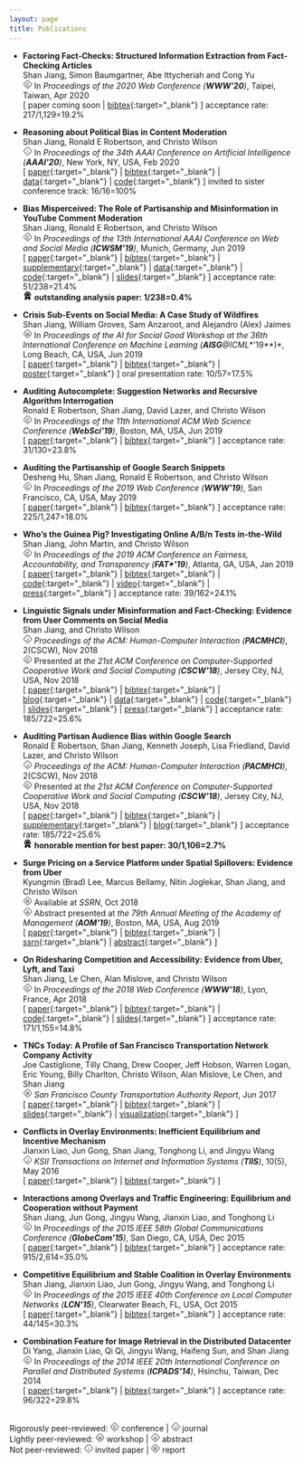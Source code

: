 ```yaml
---
layout: page
title: Publications
---
```

* **Factoring Fact-Checks: Structured Information Extraction from Fact-Checking Articles**  
Shan Jiang, Simon Baumgartner, Abe Ittycheriah and Cong Yu  
<img src="../images/letters/c.svg" width="16"> In *Proceedings of the 2020 Web Conference (**WWW'20**)*, Taipei, Taiwan, Apr 2020  
\[ paper coming soon \| [bibtex](www20_bib.txt){:target="_blank"} \] acceptance rate: 217/1,129=19.2%

* **Reasoning about Political Bias in Content Moderation**  
Shan Jiang, Ronald E Robertson, and Christo Wilson  
<img src="../images/letters/i.svg" width="16"> In *Proceedings of the 34th AAAI Conference on Artificial Intelligence (**AAAI'20**)*, New York, NY, USA, Feb 2020  
\[ [paper](aaai20_paper.pdf){:target="_blank"} \| [bibtex](aaai20_bib.txt){:target="_blank"} \| [data](../resources/#content-moderation){:target="_blank"} \| [code](https://github.com/printfoo/moderation-icwsm2019){:target="_blank"} \] invited to sister conference track: 16/16=100%

* **Bias Misperceived: The Role of Partisanship and Misinformation in YouTube Comment Moderation**  
Shan Jiang, Ronald E Robertson, and Christo Wilson  
<img src="../images/letters/c.svg" width="16"> In *Proceedings of the 13th International AAAI Conference on Web and Social Media (**ICWSM'19**)*, Munich, Germany, Jun 2019  
\[ [paper](icwsm19_paper.pdf){:target="_blank"} \| [bibtex](icwsm19_bib.txt){:target="_blank"} \| [supplementary](icwsm19_supplementary.pdf){:target="_blank"} \| [data](../resources/#content-moderation){:target="_blank"} \| [code](https://github.com/printfoo/moderation-icwsm2019){:target="_blank"} \| [slides](icwsm19_slides.pptx){:target="_blank"} \] acceptance rate: 51/238=21.4%  
<img src="../images/icons/medal.svg" width="16"> **outstanding analysis paper: 1/238=0.4%**  

* **Crisis Sub-Events on Social Media: A Case Study of Wildfires**  
Shan Jiang, William Groves, Sam Anzaroot, and Alejandro (Alex) Jaimes  
<img src="../images/letters/w.svg" width="16"> In *Proceedings of the AI for Social Good Workshop at the 36th International Conference on Machine Learning (**AISG**@ICML**'19**)*, Long Beach, CA, USA, Jun 2019  
\[ [paper](aisg19_paper.pdf){:target="_blank"} \| [bibtex](aisg19_bib.txt){:target="_blank"} \| [poster](aisg19_poster.pdf){:target="_blank"} \] oral presentation rate: 10/57=17.5%

* **Auditing Autocomplete: Suggestion Networks and Recursive Algorithm Interrogation**  
Ronald E Robertson, Shan Jiang, David Lazer, and Christo Wilson  
<img src="../images/letters/c.svg" width="16"> In *Proceedings of the 11th International ACM Web Science Conference (**WebSci'19**)*, Boston, MA, USA, Jun 2019  
\[ [paper](websci19_paper.pdf){:target="_blank"} \| [bibtex](websci19_bib.txt){:target="_blank"} \] acceptance rate: 31/130=23.8%  

* **Auditing the Partisanship of Google Search Snippets**  
Desheng Hu, Shan Jiang, Ronald E Robertson, and Christo Wilson  
<img src="../images/letters/c.svg" width="16"> In *Proceedings of the 2019 Web Conference (**WWW'19**)*, San Francisco, CA, USA, May 2019  
\[ [paper](www19_paper.pdf){:target="_blank"} \| [bibtex](www19_bib.txt){:target="_blank"} \] acceptance rate: 225/1,247=18.0%

* **Who’s the Guinea Pig? Investigating Online A/B/n Tests in-the-Wild**  
Shan Jiang, John Martin, and Christo Wilson  
<img src="../images/letters/c.svg" width="16"> In *Proceedings of the 2019 ACM Conference on Fairness, Accountability, and Transparency (**FAT\*'19**)*, Atlanta, GA, USA, Jan 2019  
\[ [paper](fat19_paper.pdf){:target="_blank"} \| [bibtex](fat19_bib.txt){:target="_blank"} \| [code](https://github.com/printfoo/abtest-fat2019){:target="_blank"} \| [video](https://www.youtube.com/watch?v=ZxknxkHiIkM){:target="_blank"} \| [press](https://www.fastcompany.com/90306916/were-all-being-manipulated-by-a-b-testing-all-the-time){:target="_blank"} \] acceptance rate: 39/162=24.1%

* **Linguistic Signals under Misinformation and Fact-Checking: Evidence from User Comments on Social Media**  
Shan Jiang, and Christo Wilson  
<img src="../images/letters/j.svg" width="16"> *Proceedings of the ACM: Human-Computer Interaction (**PACMHCI**)*, 2(CSCW), Nov 2018  
<img src="../images/letters/c.svg" width="16"> Presented at *the 21st ACM Conference on Computer-Supported Cooperative Work and Social Computing (**CSCW'18**)*, Jersey City, NJ, USA, Nov 2018  
\[ [paper](cscw18a_paper.pdf){:target="_blank"} \| [bibtex](cscw18a_bib.txt){:target="_blank"} \| [blog](https://medium.com/acm-cscw/people-get-touchy-about-misinformation-and-about-the-truth-too-9930563d96d8){:target="_blank"} \| [data](../resources/#misinformation){:target="_blank"} \| [code](https://github.com/printfoo/misinfo-cscw2018){:target="_blank"} \| [slides](cscw18a_slides.pdf){:target="_blank"} \| [press](https://hopenothate.com/2018/10/21/extremism-is-on-the-ballot){:target="_blank"} \] acceptance rate: 185/722=25.6%

* **Auditing Partisan Audience Bias within Google Search**  
Ronald E Robertson, Shan Jiang, Kenneth Joseph, Lisa Friedland, David Lazer, and Christo Wilson  
<img src="../images/letters/j.svg" width="16"> *Proceedings of the ACM: Human-Computer Interaction (**PACMHCI**)*, 2(CSCW), Nov 2018  
<img src="../images/letters/c.svg" width="16"> Presented at *the 21st ACM Conference on Computer-Supported Cooperative Work and Social Computing (**CSCW'18**)*, Jersey City, NJ, USA, Nov 2018  
\[ [paper](cscw18b_paper.pdf){:target="_blank"} \| [bibtex](cscw18b_bib.txt){:target="_blank"} \| [supplementary](cscw18b_supplementary.pdf){:target="_blank"} \| [blog](https://medium.com/acm-cscw/is-it-the-algorithms-or-us-96d966aebbdb){:target="_blank"} \] acceptance rate: 185/722=25.6%  
<img src="../images/icons/medal.svg" width="16"> **honorable mention for best paper: 30/1,106=2.7%**  

* **Surge Pricing on a Service Platform under Spatial Spillovers: Evidence from Uber**  
Kyungmin (Brad) Lee, Marcus Bellamy, Nitin Joglekar, Shan Jiang, and Christo Wilson  
<img src="../images/letters/r.svg" width="16"> Available at *SSRN*, Oct 2018  
<img src="../images/letters/a.svg" width="16"> Abstract presented at *the 79th Annual Meeting of the Academy of Management (**AOM'19**)*, Boston, MA, USA, Aug 2019  
\[ [paper](ssrn18_paper.pdf){:target="_blank"} \| [bibtex](ssrn18_bib.txt){:target="_blank"} \| [ssrn](https://ssrn.com/abstract=3261811){:target="_blank"} \| [abstract](https://journals.aom.org/doi/abs/10.5465/AMBPP.2019.16279abstract){:target="_blank"} \]

* **On Ridesharing Competition and Accessibility: Evidence from Uber, Lyft, and Taxi**  
Shan Jiang, Le Chen, Alan Mislove, and Christo Wilson  
<img src="../images/letters/c.svg" width="16"> In *Proceedings of the 2018 Web Conference (**WWW'18**)*, Lyon, France, Apr 2018  
\[ [paper](www18_paper.pdf){:target="_blank"} \| [bibtex](www18_bib.txt){:target="_blank"} \| [code](https://github.com/printfoo/ridesharing-www2018){:target="_blank"} \| [slides](www18_slides.pdf){:target="_blank"} \] acceptance rate: 171/1,155=14.8%

* **TNCs Today: A Profile of San Francisco Transportation Network Company Activity**  
Joe Castiglione, Tilly Chang, Drew Cooper, Jeff Hobson, Warren Logan, Eric Young, Billy Charlton, Christo Wilson, Alan Mislove, Le Chen, and Shan Jiang  
<img src="../images/letters/r.svg" width="16"> *San Francisco County Transportation Authority Report*, Jun 2017  
\[ [paper](sfcta17_paper.pdf){:target="_blank"} \| [bibtex](sfcta17_bib.txt){:target="_blank"} \| [slides](sfcta17_slides.pdf){:target="_blank"} \| [visualization](https://tncstoday.sfcta.org){:target="_blank"} \]

* **Conflicts in Overlay Environments: Inefficient Equilibrium and Incentive Mechanism**  
Jianxin Liao, Jun Gong, Shan Jiang, Tonghong Li, and Jingyu Wang  
<img src="../images/letters/j.svg" width="16"> *KSII Transactions on Internet and Information Systems (**TIIS**)*, 10(5), May 2016  
\[ [paper](tiis16_paper.pdf){:target="_blank"} \| [bibtex](tiis16_bib.txt){:target="_blank"} \]

* **Interactions among Overlays and Traffic Engineering: Equilibrium and Cooperation without Payment**  
Shan Jiang, Jun Gong, Jingyu Wang, Jianxin Liao, and Tonghong Li  
<img src="../images/letters/c.svg" width="16"> In *Proceedings of the 2015 IEEE 58th Global Communications Conference (**GlobeCom'15**)*, San Diego, CA, USA, Dec 2015  
\[ [paper](globecom15_paper.pdf){:target="_blank"} \| [bibtex](globecom15_bib.txt){:target="_blank"} \] acceptance rate: 915/2,614=35.0%

* **Competitive Equilibrium and Stable Coalition in Overlay Environments**  
Shan Jiang, Jianxin Liao, Jun Gong, Jingyu Wang, and Tonghong Li  
<img src="../images/letters/c.svg" width="16"> In *Proceedings of the 2015 IEEE 40th Conference on Local Computer Networks (**LCN'15**)*, Clearwater Beach, FL, USA, Oct 2015  
\[ [paper](lcn15_paper.pdf){:target="_blank"} \| [bibtex](lcn15_bib.txt){:target="_blank"} \] acceptance rate: 44/145=30.3%

* **Combination Feature for Image Retrieval in the Distributed Datacenter**   
Di Yang, Jianxin Liao, Qi Qi, Jingyu Wang, Haifeng Sun, and Shan Jiang  
<img src="../images/letters/c.svg" width="16"> In *Proceedings of the 2014 IEEE 20th International Conference on Parallel and Distributed Systems (**ICPADS'14**)*, Hsinchu, Taiwan, Dec 2014  
\[ [paper](icpads14_paper.pdf){:target="_blank"} \| [bibtex](icpads14_bib.txt){:target="_blank"} \] acceptance rate: 96/322=29.8%

&nbsp;  
Rigorously peer-reviewed: <img src="../images/letters/c.svg" width="16"> conference \| <img src="../images/letters/j.svg" width="16"> journal  
Lightly peer-reviewed: <img src="../images/letters/w.svg" width="16"> workshop \| <img src="../images/letters/a.svg" width="16"> abstract  
Not peer-reviewed: <img src="../images/letters/i.svg" width="16"> invited paper \| <img src="../images/letters/r.svg" width="16"> report  
